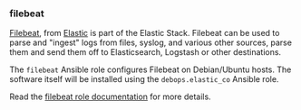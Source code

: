 ### filebeat

[Filebeat](https://www.elastic.co/beats/filebeat), from
[Elastic](https://www.elastic.co/) is part of the Elastic Stack.
Filebeat can be used to parse and "ingest" logs from files, syslog, and
various other sources, parse them and send them off to Elasticsearch,
Logstash or other destinations.

The `filebeat` Ansible role configures Filebeat on Debian/Ubuntu hosts.
The software itself will be installed using the `debops.elastic_co`
Ansible role.

Read the [filebeat role documentation](https://docs.debops.org/en/stable-3.0/ansible/roles/filebeat/) for more details.
